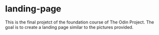 # landing-page
This is the final projetct of the foundation course of The Odin Project.
The goal is to create a landing page similar to the pictures provided.

